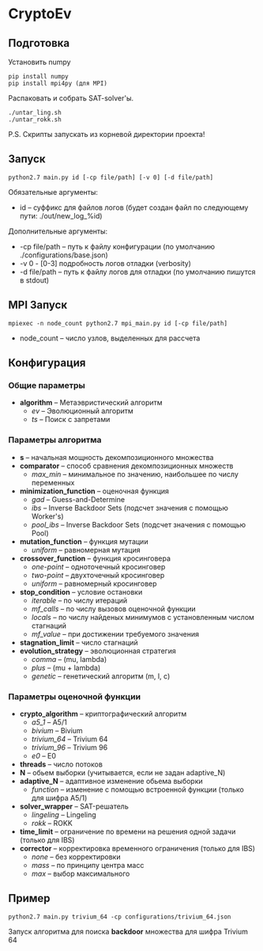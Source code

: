# CryptoEv

## Подготовка
Установить numpy
```
pip install numpy
pip install mpi4py (для MPI)
```
Распаковать и собрать SAT-solver'ы.
```
./untar_ling.sh
./untar_rokk.sh
```
P.S. Скрипты запускать из корневой директории проекта!

## Запуск
```
python2.7 main.py id [-cp file/path] [-v 0] [-d file/path]
```

Обязательные аргументы:
* id – суффикс для файлов логов (будет создан файл по следующему пути: ./out/new_log_%id)

Дополнительные аргументы:
* -cp file/path – путь к файлу конфигурации (по умолчанию ./configurations/base.json)
* -v 0 - [0-3] подробность логов отладки (verbosity)
* -d file/path – путь к файлу логов для отладки (по умолчанию пишутся в stdout)

## MPI Запуск
```
mpiexec -n node_count python2.7 mpi_main.py id [-cp file/path]
```
* node_count – число узлов, выделенных для рассчета

## Конфигурация
### Общие параметры
* **algorithm** – Метаэвристический алгоритм
  - *ev* – Эволюционный алгоритм
  - *ts* – Поиск с запретами
### Параметры алгоритма
* **s** – начальная мощность декомпозиционного множества
* **comparator** – способ сравнения декомпозиционных множеств
  - *max_min* – минимальное по значению, наибольшее по числу переменных
* **minimization_function** – оценочная функция
  - *gad* – Guess-and-Determine
  - *ibs* – Inverse Backdoor Sets (подсчет значения с помощью Worker's)
  - *pool_ibs* – Inverse Backdoor Sets (подсчет значения с помощью Pool)
* **mutation_function** – функция мутации
  - *uniform* – равномерная мутация
* **crossover_function** – функция кросинговера
  - *one-point* – одноточечный кросинговер
  - *two-point* – двухточечный кросинговер
  - *uniform* – равномерный кросинговер
* **stop_condition** – условие остановки
  - *iterable* – по числу итераций
  - *mf_calls* – по числу вызовов оценочной функции
  - *locals* – по числу найденых минимумов с установленным числом стагнаций
  - *mf_value* – при достижении требуемого значения
* **stagnation_limit** – число стагнаций
* **evolution_strategy** – эволюционная стратегия
  - *comma* – (mu, lambda)
  - *plus* – (mu + lambda)
  - *genetic* – генетический алгоритм (m, l, c)
### Параметры оценочной функции
* **crypto_algorithm** – криптографический алгоритм
  - *a5_1* – A5/1
  - *bivium* – Bivium
  - *trivium_64* – Trivium 64
  - *trivium_96* – Trivium 96
  - *e0* – E0
* **threads** – число потоков
* **N** – обьем выборки (учитывается, если не задан adaptive_N)
* **adaptive_N** – адаптивное изменение обьема выборки
  - *function* – изменение с помощью встроенной функции (только для шифра A5/1)
* **solver_wrapper** – SAT-решатель
  - *lingeling* – Lingeling
  - *rokk* – ROKK
* **time_limit** – ограничение по времени на решения одной задачи (только для IBS)
* **corrector** – корректировка временного ограничения (только для IBS)
  - *none* – без корректировки
  - *mass* – по принципу центра масс
  - *max* – выбор максимального

## Пример
```
python2.7 main.py trivium_64 -cp configurations/trivium_64.json
```
Запуск алгоритма для поиска **backdoor** множества для шифра Trivium 64
